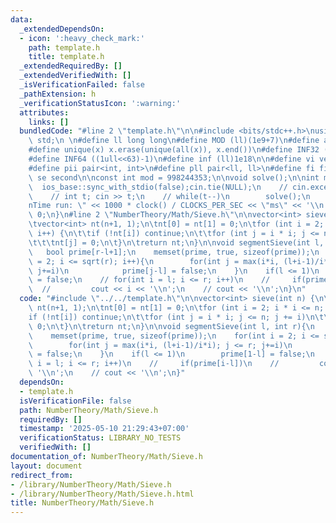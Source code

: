```yaml
---
data:
  _extendedDependsOn:
  - icon: ':heavy_check_mark:'
    path: template.h
    title: template.h
  _extendedRequiredBy: []
  _extendedVerifiedWith: []
  _isVerificationFailed: false
  _pathExtension: h
  _verificationStatusIcon: ':warning:'
  attributes:
    links: []
  bundledCode: "#line 2 \"template.h\"\n\n#include <bits/stdc++.h>\nusing namespace\
    \ std;\n \n#define ll long long\n#define MOD (ll)(1e9+7)\n#define all(x) (x).begin(),(x).end()\n\
    #define unique(x) x.erase(unique(all(x)), x.end())\n#define INF32 ((1ull<<31)-1)\n\
    #define INF64 ((1ull<<63)-1)\n#define inf (ll)1e18\n\n#define vi vector<int>\n\
    #define pii pair<int, int>\n#define pll pair<ll, ll>\n#define fi first\n#define\
    \ se second\n\nconst int mod = 998244353;\n\nvoid solve();\n\nint main(){\n  \
    \  ios_base::sync_with_stdio(false);cin.tie(NULL);\n    // cin.exceptions(cin.failbit);\n\
    \    // int t; cin >> t;\n    // while(t--)\n        solve();\n    cerr << \"\\\
    nTime run: \" << 1000 * clock() / CLOCKS_PER_SEC << \"ms\" << '\\n';\n    return\
    \ 0;\n}\n#line 2 \"NumberTheory/Math/Sieve.h\"\n\nvector<int> sieve(int n) {\n\
    \tvector<int> nt(n+1, 1);\n\tnt[0] = nt[1] = 0;\n\tfor (int i = 2; i * i <= n;\
    \ i++) {\n\t\tif (!nt[i]) continue;\n\t\tfor (int j = i * i; j <= n; j += i)\n\
    \t\t\tnt[j] = 0;\n\t}\n\treturn nt;\n}\n\nvoid segmentSieve(int l, int r){\n \
    \   bool prime[r-l+1];\n    memset(prime, true, sizeof(prime));\n    for(int i\
    \ = 2; i <= sqrt(r); i++){\n        for(int j = max(i*i, (l+i-1)/i*i); j <= r;\
    \ j+=i)\n            prime[j-l] = false;\n    }\n    if(l <= 1)\n        prime[1-l]\
    \ = false;\n    // for(int i = l; i <= r; i++)\n    //     if(prime[i-l])\n  \
    \  //         cout << i << '\\n';\n    // cout << '\\n';\n}\n"
  code: "#include \"../../template.h\"\n\nvector<int> sieve(int n) {\n\tvector<int>\
    \ nt(n+1, 1);\n\tnt[0] = nt[1] = 0;\n\tfor (int i = 2; i * i <= n; i++) {\n\t\t\
    if (!nt[i]) continue;\n\t\tfor (int j = i * i; j <= n; j += i)\n\t\t\tnt[j] =\
    \ 0;\n\t}\n\treturn nt;\n}\n\nvoid segmentSieve(int l, int r){\n    bool prime[r-l+1];\n\
    \    memset(prime, true, sizeof(prime));\n    for(int i = 2; i <= sqrt(r); i++){\n\
    \        for(int j = max(i*i, (l+i-1)/i*i); j <= r; j+=i)\n            prime[j-l]\
    \ = false;\n    }\n    if(l <= 1)\n        prime[1-l] = false;\n    // for(int\
    \ i = l; i <= r; i++)\n    //     if(prime[i-l])\n    //         cout << i <<\
    \ '\\n';\n    // cout << '\\n';\n}"
  dependsOn:
  - template.h
  isVerificationFile: false
  path: NumberTheory/Math/Sieve.h
  requiredBy: []
  timestamp: '2025-05-10 21:29:43+07:00'
  verificationStatus: LIBRARY_NO_TESTS
  verifiedWith: []
documentation_of: NumberTheory/Math/Sieve.h
layout: document
redirect_from:
- /library/NumberTheory/Math/Sieve.h
- /library/NumberTheory/Math/Sieve.h.html
title: NumberTheory/Math/Sieve.h
---
```

